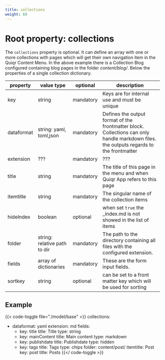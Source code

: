 ```yaml
---
title: collections
weight: 60
---
```


# Root property: collections

The ```collections``` property is optional. It can define an array with one or more
collections with pages which will get their own navigation item in the Quiqr
Content Menu. In the above example there is a Collection Blog configured
containing blog pages in the folder _content/blog/_. Below the properties of a
single collection dictionary.

| property   | value type                    | optional  | description                                                                                                                            |
|------------|-------------------------------|-----------|----------------------------------------------------------------------------------------------------------------------------------------|
| key        | string                        | mandatory | Keys are for internal use and must be unique                                                                                           |
| dataformat | string: yaml, toml,json       | mandatory | Defines the output format of the frontmatter block. Collections can only handle markdown files. the outputs regards to the frontmatter |
| extension  | ???                           | mandatory | ???                                                                                                                                    |
| title      | string                        | mandatory | The title of this page in the menu and when Quiqr App refers to this page                                                              |
| itemtitle  | string                        | mandatory | The singular name of the collection items                                                                                              |
| hideIndex  | boolean                       | optional  | when set `true` the _index.md is not showed in the list of items                                                                       |
| folder     | string: relative path to dir  | mandatory | The path to the directory containing all files with the configured extension.                                                          |
| fields     | array of dictionaries         | mandatory | These are the form input fields.                                                                                                       |
| sortkey    | string                        | optional  | can be set to a front matter key which will be used for sorting                                                                        |


## Example

{{< code-toggle file="./model/base" >}}
collections:
  - dataformat: yaml
    extension: md
    fields:
      - key: title
        title: Title
        type: string
      - key: mainContent
        title: Main content
        type: markdown
      - key: publishdate
        title: Publishdate
        type: hidden
      - key: tags
        title: Tags
        type: chips
    folder: content/post/
    itemtitle: Post
    key: post
    title: Posts
{{</ code-toggle  >}}
